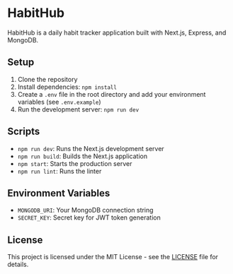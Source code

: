 # HabitHub

HabitHub is a daily habit tracker application built with Next.js, Express, and MongoDB.

## Setup

1. Clone the repository
2. Install dependencies: `npm install`
3. Create a `.env` file in the root directory and add your environment variables (see `.env.example`)
4. Run the development server: `npm run dev`

## Scripts

- `npm run dev`: Runs the Next.js development server
- `npm run build`: Builds the Next.js application
- `npm start`: Starts the production server
- `npm run lint`: Runs the linter

## Environment Variables

- `MONGODB_URI`: Your MongoDB connection string
- `SECRET_KEY`: Secret key for JWT token generation

## License

This project is licensed under the MIT License - see the [LICENSE](LICENSE) file for details.
